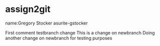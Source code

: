 # assign2git
name:Gregory Stocker
asurite-gstocker

First comment
testbranch change
This is a change on newbranch
Doing another change on newbranch for testing purposes
